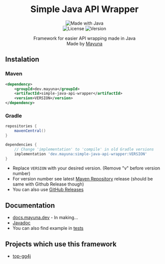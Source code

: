 <p align="center">
  <h1 align="center">Simple Java API Wrapper</h1>
</p>
<p align="center">
  <img src="http://ForTheBadge.com/images/badges/made-with-java.svg" alt="Made with Java">
  <br>
  <img src="https://img.shields.io/github/license/lilmayu/SimpleJavaAPIWrapper.svg" alt="License">
  <img src="https://img.shields.io/github/v/release/lilmayu/SimpleJavaAPIWrapper.svg" alt="Version">
</p>
<p align="center">
    Framework for easier API wrapping made in Java
  <br>
  Made by <a href="https://mayuna.dev">Mayuna</a>
</p>

## Instalation
### Maven
```xml
<dependency>
    <groupId>dev.mayuna</groupId>
    <artifactId>simple-java-api-wrapper</artifactId>
    <version>VERSION</version>
</dependency>
```
### Gradle
```gradle
repositories {
    mavenCentral()
}

dependencies {
    // Change 'implementation' to 'compile' in old Gradle versions
    implementation 'dev.mayuna:simple-java-api-wrapper:VERSION'
}
```
- Replace `VERSION` with your desired version. (Remove "v" before version number)
- For version number see latest [Maven Repository](https://mvnrepository.com/artifact/dev.mayuna/simple-java-api-wrapper) release (should be same with Github Release though)
- You can also use [GitHub Releases](https://github.com/lilmayu/SimpleJavaAPIWrapper/releases)

## Documentation
- [docs.mayuna.dev](https://docs.mayuna.dev/en/) - In making...
- [Javadoc](https://data.mayuna.dev/javadocs/simple-java-api-wrapper/)
- You can also find example in [tests](/tree/main/src/test/java/dev/mayuna/simpleapi)

## Projects which use this framework
- [top-gg4j](https://github.com/lilmayu/top-gg4j)
